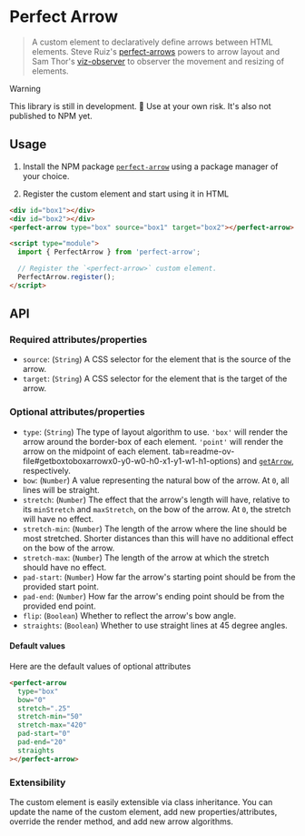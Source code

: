 # Perfect Arrow

> A custom element to declaratively define arrows between HTML elements. Steve Ruiz's [perfect-arrows](https://github.com/steveruizok/perfect-arrows) powers to arrow layout and Sam Thor's [viz-observer](https://github.com/samthor/viz-observer) to observer the movement and resizing of elements.

> [!WARNING]  
> This library is still in development. 🚧 Use at your own risk. It's also not published to NPM yet.

## Usage

1. Install the NPM package [`perfect-arrow`](#) using a package manager of your choice.

2. Register the custom element and start using it in HTML

```html
<div id="box1"></div>
<div id="box2"></div>
<perfect-arrow type="box" source="box1" target="box2"></perfect-arrow>

<script type="module">
  import { PerfectArrow } from 'perfect-arrow';

  // Register the `<perfect-arrow>` custom element.
  PerfectArrow.register();
</script>
```

## API

### Required attributes/properties

- `source`: (`String`) A CSS selector for the element that is the source of the arrow.
- `target`: (`String`) A CSS selector for the element that is the target of the arrow.

### Optional attributes/properties

- `type`: (`String`) The type of layout algorithm to use. `'box'` will render the arrow around the border-box of each element. `'point'` will render the arrow on the midpoint of each element. tab=readme-ov-file#getboxtoboxarrowx0-y0-w0-h0-x1-y1-w1-h1-options) and [`getArrow`](https://github.com/steveruizok/perfect-arrows/tree/master?tab=readme-ov-file#getarrowx0-y0-x1-y1-options), respectively.
- `bow`: (`Number`) A value representing the natural bow of the arrow. At `0`, all lines will be straight.
- `stretch`: (`Number`) The effect that the arrow's length will have, relative to its `minStretch` and `maxStretch`, on the bow of the arrow. At `0`, the stretch will have no effect.
- `stretch-min`: (`Number`) The length of the arrow where the line should be most stretched. Shorter distances than this will have no additional effect on the bow of the arrow.
- `stretch-max`: (`Number`) The length of the arrow at which the stretch should have no effect.
- `pad-start`: (`Number`) How far the arrow's starting point should be from the provided start point.
- `pad-end`: (`Number`) How far the arrow's ending point should be from the provided end point.
- `flip`: (`Boolean`) Whether to reflect the arrow's bow angle.
- `straights`: (`Boolean`) Whether to use straight lines at 45 degree angles.

#### Default values

Here are the default values of optional attributes

```html
<perfect-arrow
  type="box"
  bow="0"
  stretch=".25"
  stretch-min="50"
  stretch-max="420"
  pad-start="0"
  pad-end="20"
  straights
></perfect-arrow>
```

### Extensibility

The custom element is easily extensible via class inheritance. You can update the name of the custom element, add new properties/attributes, override the render method, and add new arrow algorithms.
